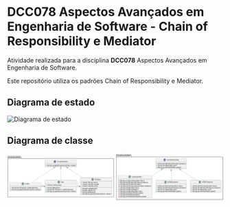 # DCC078 Aspectos Avançados em Engenharia de Software - Chain of Responsibility e Mediator

Atividade realizada para a disciplina **DCC078** Aspectos Avançados em Engenharia de Software.

Este repositório utiliza os padrões Chain of Responsibility e Mediator.

## Diagrama de estado

![Diagrama de estado](./src/main/java/assignments/exporter/StateDiagram.png)

## Diagrama de classe

![Diagrama de classe](./src/main/java/assignments/exporter/ClassDiagram.png)
